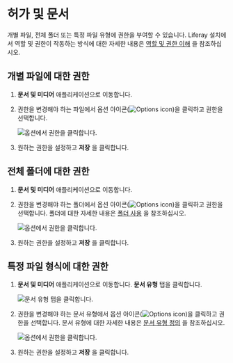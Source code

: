 # 허가 및 문서

개별 파일, 전체 폴더 또는 특정 파일 유형에 권한을 부여할 수 있습니다. Liferay 설치에서 역할 및 권한이 작동하는 방식에 대한 자세한 내용은 [역할 및 권한 이해](../../../../users-and-permissions/roles-and-permissions/understanding-roles-and-permissions.md) 을 참조하십시오.

## 개별 파일에 대한 권한

1. **문서 및 미디어** 애플리케이션으로 이동합니다.

1. 권한을 변경해야 하는 파일에서 옵션 아이콘(![Options icon](../../../../images/icon-options.png))을 클릭하고 권한을 선택합니다.

   ![옵션에서 권한을 클릭합니다.](permissions-and-documents/images/01.png)

1. 원하는 권한을 설정하고 **저장** 을 클릭합니다.

## 전체 폴더에 대한 권한

1. **문서 및 미디어** 애플리케이션으로 이동합니다.

1. 권한을 변경해야 하는 폴더에서 옵션 아이콘(![Options icon](../../../../images/icon-options.png))을 클릭하고 권한을 선택합니다. 폴더에 대한 자세한 내용은 [폴더 사용](../../uploading-and-managing/using-folders.md) 을 참조하십시오.

   ![옵션에서 권한을 클릭합니다.](permissions-and-documents/images/01.png)

1. 원하는 권한을 설정하고 **저장** 을 클릭합니다.

## 특정 파일 형식에 대한 권한

1. **문서 및 미디어** 애플리케이션으로 이동합니다. **문서 유형** 탭을 클릭합니다.

   ![문서 유형 탭을 클릭합니다.](permissions-and-documents/images/03.png)

1. 권한을 변경해야 하는 문서 유형에서 옵션 아이콘(![Options icon](../../../../images/icon-options.png))을 클릭하고 권한을 선택합니다. 문서 유형에 대한 자세한 내용은 [문서 유형 정의](../../uploading-and-managing/managing-metadata/defining-document-types.md) 을 참조하십시오.

   ![옵션에서 권한을 클릭합니다.](permissions-and-documents/images/04.png)

1. 원하는 권한을 설정하고 **저장** 을 클릭합니다.

